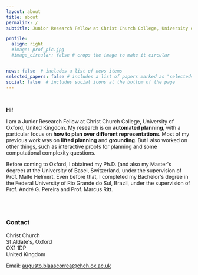 ```yaml
---
layout: about
title: about
permalink: /
subtitle: Junior Research Fellow at Christ Church College, University of Oxford, UK

profile:
  align: right
  #image: prof_pic.jpg
  #image_circular: false # crops the image to make it circular


news: false  # includes a list of news items
selected_papers: false # includes a list of papers marked as "selected={true}"
social: false  # includes social icons at the bottom of the page
---
```


<br>

**Hi!**

I am a Junior Research Fellow at Christ Church College, University of Oxford,
United Kingdom. My research is on **automated planning**, with a particular
focus on **how to plan over different representations**. Most of my previous
work was on **lifted planning** and **grounding**. But I also worked on other
things, such as interactive proofs for planning and some computational
complexity questions.

Before coming to Oxford, I obtained my Ph.D. (and also my Master's degree) at
the University of Basel, Switzerland, under the supervision of Prof. Malte
Helmert. Even before that, I completed my Bachelor's degree in the Federal
University of Rio Grande do Sul, Brazil, under the supervision of Prof. André
G. Pereira and Prof. Marcus Ritt.

<br>
<br>

### Contact

Christ Church\
St Aldate's, Oxford\
OX1 1DP\
United Kingdom

Email: <augusto.blaascorrea@chch.ox.ac.uk>
